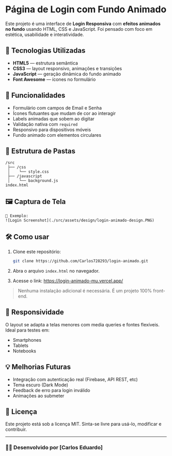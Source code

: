 # Página de Login com Fundo Animado

Este projeto é uma interface de **Login Responsiva** com **efeitos animados no fundo** usando HTML, CSS e JavaScript. Foi pensado com foco em estética, usabilidade e interatividade.

## 🚀 Tecnologias Utilizadas

- **HTML5** — estrutura semântica
- **CSS3** — layout responsivo, animações e transições
- **JavaScript** — geração dinâmica do fundo animado
- **Font Awesome** — ícones no formulário

## 🎨 Funcionalidades

- Formulário com campos de Email e Senha
- Ícones flutuantes que mudam de cor ao interagir
- Labels animadas que sobem ao digitar
- Validação nativa com `required`
- Responsivo para dispositivos móveis
- Fundo animado com elementos circulares

## 📂 Estrutura de Pastas

```
/src
 ├── /css
 │    └── style.css
 ├── /javascript
 │    └── background.js
index.html
```

## 🖼️ Captura de Tela

```
📌 Exemplo:
![Login Screenshot](./src/assets/design/login-animado-design.PNG)
```

## 🛠️ Como usar

1. Clone este repositório:
   ```bash
   git clone https://github.com/Carlos728293/login-animado.git
   ```

2. Abra o arquivo `index.html` no navegador.

3. Acesse o link: https://login-animado-mu.vercel.app/

> Nenhuma instalação adicional é necessária. É um projeto 100% front-end.

## 📱 Responsividade

O layout se adapta a telas menores com media queries e fontes flexíveis. Ideal para testes em:

- Smartphones
- Tablets
- Notebooks

## 💡 Melhorias Futuras

- Integração com autenticação real (Firebase, API REST, etc)
- Tema escuro (Dark Mode)
- Feedback de erro para login inválido
- Animações ao submeter

## 📄 Licença

Este projeto está sob a licença MIT. Sinta-se livre para usá-lo, modificar e contribuir.

---

### 👨‍💻 Desenvolvido por [Carlos Eduardo]